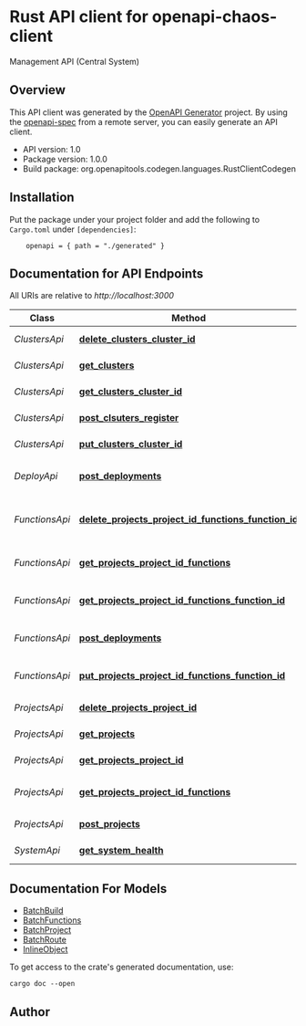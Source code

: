 # Rust API client for openapi-chaos-client

Management API (Central System)

## Overview

This API client was generated by the [OpenAPI Generator](https://openapi-generator.tech) project.  By using the [openapi-spec](https://openapis.org) from a remote server, you can easily generate an API client.

- API version: 1.0
- Package version: 1.0.0
- Build package: org.openapitools.codegen.languages.RustClientCodegen

## Installation

Put the package under your project folder and add the following to `Cargo.toml` under `[dependencies]`:

```
    openapi = { path = "./generated" }
```

## Documentation for API Endpoints

All URIs are relative to *http://localhost:3000*

Class | Method | HTTP request | Description
------------ | ------------- | ------------- | -------------
*ClustersApi* | [**delete_clusters_cluster_id**](docs/ClustersApi.md#delete_clusters_cluster_id) | **delete** /clusters/{cluster-id} | Delete cluster
*ClustersApi* | [**get_clusters**](docs/ClustersApi.md#get_clusters) | **get** /clusters | Get clusters
*ClustersApi* | [**get_clusters_cluster_id**](docs/ClustersApi.md#get_clusters_cluster_id) | **get** /clusters/{cluster-id} | Get specific cluster
*ClustersApi* | [**post_clsuters_register**](docs/ClustersApi.md#post_clsuters_register) | **post** /clusters | Register cluster
*ClustersApi* | [**put_clusters_cluster_id**](docs/ClustersApi.md#put_clusters_cluster_id) | **put** /clusters/{cluster-id} | Update cluster
*DeployApi* | [**post_deployments**](docs/DeployApi.md#post_deployments) | **post** /batch | Create Batch of Functions
*FunctionsApi* | [**delete_projects_project_id_functions_function_id**](docs/FunctionsApi.md#delete_projects_project_id_functions_function_id) | **delete** /projects/{project-id}/functions/{function-id} | Delete function
*FunctionsApi* | [**get_projects_project_id_functions**](docs/FunctionsApi.md#get_projects_project_id_functions) | **get** /projects/{project-id}/functions | Get all project functions
*FunctionsApi* | [**get_projects_project_id_functions_function_id**](docs/FunctionsApi.md#get_projects_project_id_functions_function_id) | **get** /projects/{project-id}/functions/{function-id} | Get function
*FunctionsApi* | [**post_deployments**](docs/FunctionsApi.md#post_deployments) | **post** /batch | Create Batch of Functions
*FunctionsApi* | [**put_projects_project_id_functions_function_id**](docs/FunctionsApi.md#put_projects_project_id_functions_function_id) | **put** /projects/{project-id}/functions/{function-id} | Update function
*ProjectsApi* | [**delete_projects_project_id**](docs/ProjectsApi.md#delete_projects_project_id) | **delete** /projects/{project-id} | Delete project
*ProjectsApi* | [**get_projects**](docs/ProjectsApi.md#get_projects) | **get** /projects | Get projects
*ProjectsApi* | [**get_projects_project_id**](docs/ProjectsApi.md#get_projects_project_id) | **get** /projects/{project-id} | Get project
*ProjectsApi* | [**get_projects_project_id_functions**](docs/ProjectsApi.md#get_projects_project_id_functions) | **get** /projects/{project-id}/functions | Get all project functions
*ProjectsApi* | [**post_projects**](docs/ProjectsApi.md#post_projects) | **post** /projects | Create project
*SystemApi* | [**get_system_health**](docs/SystemApi.md#get_system_health) | **get** /system/health | System Health


## Documentation For Models

 - [BatchBuild](docs/BatchBuild.md)
 - [BatchFunctions](docs/BatchFunctions.md)
 - [BatchProject](docs/BatchProject.md)
 - [BatchRoute](docs/BatchRoute.md)
 - [InlineObject](docs/InlineObject.md)


To get access to the crate's generated documentation, use:

```
cargo doc --open
```

## Author



